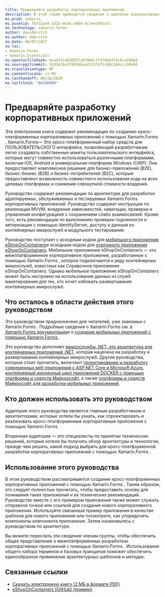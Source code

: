 ```yaml
---
title: Предваряйте разработку корпоративных приложений
description: В этой главе приводятся сведения о шаблонах корпоративных приложений с помощью Xamarin.Forms .
ms.prod: xamarin
ms.assetid: fbf32a44-1d33-4e16-a904-dc7ee5991e7c
ms.technology: xamarin-forms
author: davidbritch
ms.author: dabritch
ms.date: 08/07/2017
no-loc:
- Xamarin.Forms
- Xamarin.Essentials
ms.openlocfilehash: 6ea63fc483025fc6f9b0c7f379b6dfdc6ca30de8
ms.sourcegitcommit: 32d2476a5f9016baa231b7471c88c1d4ccc08eb8
ms.translationtype: MT
ms.contentlocale: ru-RU
ms.lasthandoff: 06/18/2020
ms.locfileid: "84198089"
---
```

# <a name="preface-to-enterprise-app-development"></a>Предваряйте разработку корпоративных приложений

Эта электронная книга содержит рекомендации по созданию кросс-платформенных корпоративных приложений с помощью Xamarin.Forms . Xamarin.Forms— Это кросс-платформенный набор средств для ПОЛЬЗОВАТЕЛЬСКОГО интерфейса, позволяющий разработчикам легко создавать собственные макеты пользовательского интерфейса, которые могут совместно использоваться различными платформами, включая iOS, Android и универсальная платформа Windows (UWP). Она предоставляет комплексное решение для бизнес-приложений (B2E), бизнес-бизнес (B2B) и бизнес-потребителей (B2C), которые предоставляют возможность совместного использования кода на всех целевых платформах и снижения совокупной стоимости владения.

Руководство содержит рекомендации по архитектуре для разработки адаптируемых, обслуживаемых и тестируемых Xamarin.Forms корпоративных приложений. Руководство содержит инструкции по реализации MVVM, внедрения зависимостей, навигации, проверки и управления конфигурацией с сохранением слабо взаимосвязей. Кроме того, есть рекомендации по выполнению проверки подлинности и авторизации с помощью IdentityServer, доступу к данным из контейнерных микрослужб и модульного тестирования.

Руководство поступает с исходным кодом для [мобильного приложения eShopOnContainers](https://github.com/dotnet-architecture/eShopOnContainers/tree/master/src/Mobile)и исходным кодом для [эталонного приложения eShopOnContainers](https://github.com/dotnet-architecture/eShopOnContainers). Мобильное приложение eShopOnContainers — это межплатформенное корпоративное приложение, разработанное с помощью Xamarin.Forms , которое подключается к ряду контейнерных микрослужб, известных как Справочное приложение eShopOnContainers. Однако мобильное приложение eShopOnContainers может быть настроено на использование данных из служб макетирования для тех, кто хочет избежать развертывания контейнерных микрослужб.

## <a name="whats-left-out-of-this-guides-scope"></a>Что осталось в области действия этого руководством

Это руководством предназначено для читателей, уже знакомых с Xamarin.Forms . Подробные сведения о Xamarin.Forms см. в [ Xamarin.Forms документации](~/xamarin-forms/index.yml)и о [создании мобильных приложений с помощью Xamarin.Forms ](https://aka.ms/xamformsebook).

Это руководство дополняет [микрослужбы .NET. это архитектура для контейнерных приложений .NET](https://aka.ms/microservicesebook), которая нацелена на разработку и развертывание контейнерных микрослужб. Другие руководства, которые стоит прочитать, включают [проектирование и разработку современных веб-приложений с ASP.NET Core и Microsoft Azure](https://aka.ms/WebAppEbook), [контейнерный жизненный цикл приложений DOCKER с помощью платформы и средств Майкрософт](https://aka.ms/dockerlifecycleebook), а также [платформы и средств Майкрософт для разработки мобильных приложений](https://aka.ms/MobAppDev/StndPDF).

## <a name="who-should-use-this-guide"></a>Кто должен использовать это руководством

Аудитория этого руководства является главным разработчиком и архитекторами, которые хотели бы узнать, как спроектировать и реализовать кросс-платформенные корпоративные приложения с помощью Xamarin.Forms .

Вторичная аудитория — это специалисты по принятии технических решений, которые хотели бы получить обзор архитектуры и технологии, прежде чем решать, какой подход выбрать для кросс-платформенной разработки корпоративных приложений с помощью Xamarin.Forms .

## <a name="how-to-use-this-guide"></a>Использование этого руководства

В этом руководством рассматривается создание кросс-платформенных корпоративных приложений с помощью Xamarin.Forms . Таким образом, его следует полностью прочитать, чтобы предоставить основу для понимания таких приложений и их технических рекомендаций. Руководство вместе с его примером приложения также может служить отправной точкой или ссылкой для создания нового корпоративного приложения. Используйте связанный пример приложения в качестве шаблона для нового приложения или посмотрите, как упорядочить компоненты компонента приложения. Затем ознакомьтесь с руководством по архитектуре.

Вы можете переслать эти сведения членам группы, чтобы обеспечить общее представление о межплатформенных разработках корпоративных приложений с помощью Xamarin.Forms . Использование общего набора терминов и базовых принципов поможет обеспечить единообразное применение архитектурных шаблонов и методик.

## <a name="related-links"></a>Связанные ссылки

- [Скачать электронную книгу (2 МБ в формате PDF)](https://aka.ms/xamarinpatternsebook)
- [eShopOnContainers (GitHub) (пример)](https://github.com/dotnet-architecture/eShopOnContainers)

